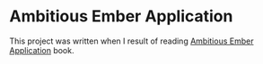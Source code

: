 # Ambitious Ember Application

This project was written when I result of reading [Ambitious Ember Application](https://leanpub.com/emberjs_applications) book.
